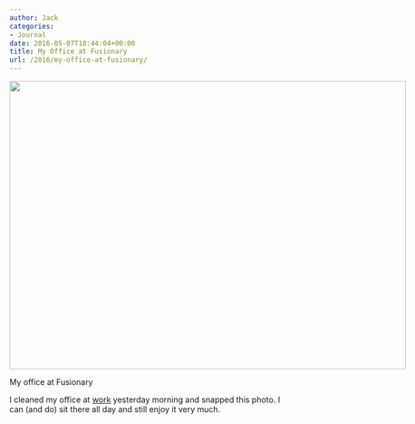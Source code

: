 ```yaml
---
author: Jack
categories:
- Journal
date: 2016-05-07T18:44:04+00:00
title: My Office at Fusionary
url: /2016/my-office-at-fusionary/
---
```


<div id="attachment_5197" style="width: 710px" class="wp-caption alignnone">
  <img class="wp-image-5197 size-large" src="/wp-content/uploads/2016/05/IMG_0376-1-1024x743.jpg" width="700" height="508" srcset="/wp-content/uploads/2016/05/IMG_0376-1-1024x743.jpg 1024w, /wp-content/uploads/2016/05/IMG_0376-1-300x218.jpg 300w, /wp-content/uploads/2016/05/IMG_0376-1-768x557.jpg 768w, /wp-content/uploads/2016/05/IMG_0376-1-700x508.jpg 700w, /wp-content/uploads/2016/05/IMG_0376-1.jpg 1280w" sizes="(max-width: 700px) 100vw, 700px" />
  
  <p class="wp-caption-text">
    My office at Fusionary
  </p>
</div>

I cleaned my office at [work][1] yesterday morning and snapped this photo. I can (and do) sit there all day and still enjoy it very much.

 [1]: http://fusionary.com